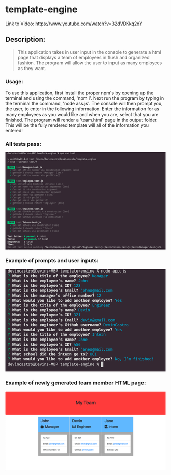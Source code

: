 # template-engine

Link to Video: https://www.youtube.com/watch?v=32dVDKkq2xY


## Description:
> This application takes in user input in the console to generate a html page that displays a team of employees in flush and organized fashion.  The program will allow the user to input as many employees as they want.

### Usage: 
To use this application, first install the proper npm's by opening up the terminal and using the command, 'npm i'.  Next run the program by typing in the terminal the command, 'node ass.js'.  The console will then prompt you, the user, to enter in the following information.  Enter the information for as many employees as you would like and when you are, select that you are finished.  The program will render a 'team.html' page in the output folder. This will be the fully rendered template will all of the information you entered!


### All tests pass:
![testScreenshot](./photos/tests.png)

### Example of prompts and user inputs:
![testScreenshot](./photos/input.png)

### Example of newly generated team member HTML page:
![testScreenshot](./photos/finalHTML.png)